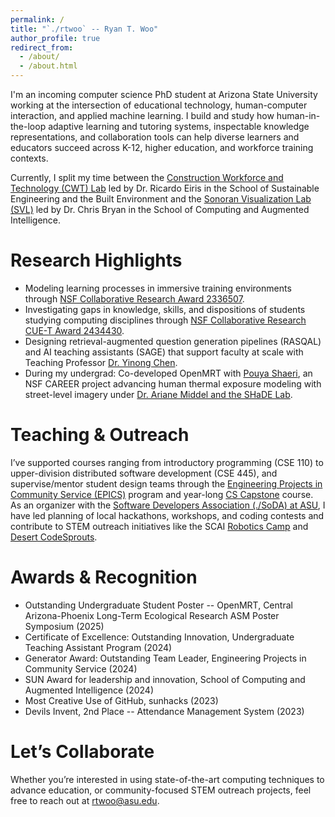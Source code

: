 ```yaml
---
permalink: /
title: "`./rtwoo` -- Ryan T. Woo"
author_profile: true
redirect_from: 
  - /about/
  - /about.html
---
```


I'm an incoming computer science PhD student at Arizona State University working at the intersection of educational technology, human-computer interaction, and applied machine learning. I build and study how human-in-the-loop adaptive learning and tutoring systems, inspectable knowledge representations, and collaboration tools can help diverse learners and educators succeed across K-12, higher education, and workforce training contexts.

Currently, I split my time between the [Construction Workforce and Technology (CWT) Lab](https://www.cwt-lab.com/) led by Dr. Ricardo Eiris in the School of Sustainable Engineering and the Built Environment and the [Sonoran Visualization Lab (SVL)](https://chrisbryan.github.io/) led by Dr. Chris Bryan in the School of Computing and Augmented Intelligence.
<!-- Across these collaborations I develop tools that capture engagement signals (emotion, gaze, physiological data) and transform them into actionable learning insights for instructors and students alike. -->

Research Highlights
======
* Modeling learning processes in immersive training environments through [NSF Collaborative Research Award 2336507](https://www.nsf.gov/awardsearch/showAward?AWD_ID=2336507&HistoricalAwards=false).
* Investigating gaps in knowledge, skills, and dispositions of students studying computing disciplines through [NSF Collaborative Research CUE-T Award 2434430](https://www.nsf.gov/awardsearch/showAward?AWD_ID=2434430&HistoricalAwards=false).
* Designing retrieval-augmented question generation pipelines (RASQAL) and AI teaching assistants (SAGE) that support faculty at scale with Teaching Professor [Dr. Yinong Chen](https://search.asu.edu/profile/328180).
* During my undergrad: Co-developed OpenMRT with [Pouya Shaeri](https://pouyashaeri.github.io/), an NSF CAREER project advancing human thermal exposure modeling with street-level imagery under [Dr. Ariane Middel and the SHaDE Lab](https://shadelab.asu.edu/).

<!-- Current Projects
======
* **Jupyter Textbooks** — Extending JupyterLab into an edge-powered interactive textbook platform for active learning.
* **Immersive Training Analytics** — Integrating gaze, posture, and affective signals to deliver richer feedback in virtual reality.
* **Adaptive Curriculum Tools** — Building schema-aware question generators and guided explanation systems that personalize feedback. -->

Teaching & Outreach
======
I’ve supported courses ranging from introductory programming (CSE 110) to upper-division distributed software development (CSE 445), and supervise/mentor student design teams through the [Engineering Projects in Community Service (EPICS)](https://epics.engineering.asu.edu/) program and year-long [CS Capstone](https://sites.google.com/asu.edu/cidse-capstone/home) course.
As an organizer with the [Software Developers Association (./SoDA) at ASU](https://thesoda.io/), I have led planning of local hackathons, workshops, and coding contests and contribute to STEM outreach initiatives like the SCAI [Robotics Camp](https://venus.sod.asu.edu/roboticscamp/) and [Desert CodeSprouts](https://scai.engineering.asu.edu/desert-codesprouts-workshop/).

Awards & Recognition
======
* Outstanding Undergraduate Student Poster -- OpenMRT, Central Arizona-Phoenix Long-Term Ecological Research ASM Poster Symposium (2025)
* Certificate of Excellence: Outstanding Innovation, Undergraduate Teaching Assistant Program (2024)
* Generator Award: Outstanding Team Leader, Engineering Projects in Community Service (2024)
* SUN Award for leadership and innovation, School of Computing and Augmented Intelligence (2024)
* Most Creative Use of GitHub, sunhacks (2023)
* Devils Invent, 2nd Place -- Attendance Management System (2023)

Let’s Collaborate
======
Whether you’re interested in using state-of-the-art computing techniques to advance education, or community-focused STEM outreach projects, feel free to reach out at [rtwoo@asu.edu](mailto:rtwoo@asu.edu).
